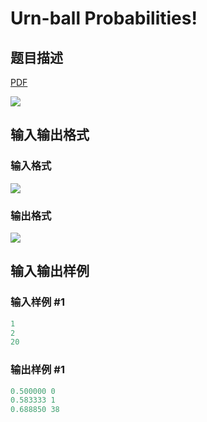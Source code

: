 # Urn-ball Probabilities!

## 题目描述

[problemUrl]: https://uva.onlinejudge.org/index.php?option=com_onlinejudge&Itemid=8&category=13&page=show_problem&problem=1110

[PDF](https://uva.onlinejudge.org/external/101/p10169.pdf)

![](https://cdn.luogu.com.cn/upload/vjudge_pic/UVA10169/7b194c2c7697d150020c990ca5e399949faffa77.png)

## 输入输出格式

### 输入格式

![](https://cdn.luogu.com.cn/upload/vjudge_pic/UVA10169/d9ad663e66ae5d8c6eb92e5699f72a1846615079.png)

### 输出格式

![](https://cdn.luogu.com.cn/upload/vjudge_pic/UVA10169/01231a5aeb70d5af5e8cf149064d224344b742c0.png)

## 输入输出样例

### 输入样例 #1

```cpp
1
2
20
```


### 输出样例 #1

```cpp
0.500000 0
0.583333 1
0.688850 38
```


